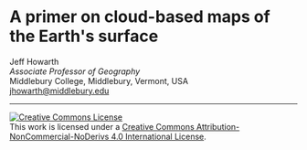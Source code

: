 # A primer on cloud-based maps of the Earth's surface           

Jeff Howarth  
_Associate Professor of Geography_  
Middlebury College, Middlebury, Vermont, USA  
jhowarth@middlebury.edu    

---

<a rel="license" href="http://creativecommons.org/licenses/by-nc-nd/4.0/"><img alt="Creative Commons License" style="border-width:0" src="https://i.creativecommons.org/l/by-nc-nd/4.0/88x31.png" /></a><br />This work is licensed under a <a rel="license" href="http://creativecommons.org/licenses/by-nc-nd/4.0/">Creative Commons Attribution-NonCommercial-NoDerivs 4.0 International License</a>.